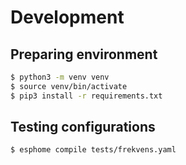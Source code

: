 # Development

## Preparing environment

```bash
$ python3 -m venv venv
$ source venv/bin/activate
$ pip3 install -r requirements.txt
```

## Testing configurations

```bash
$ esphome compile tests/frekvens.yaml 
```
